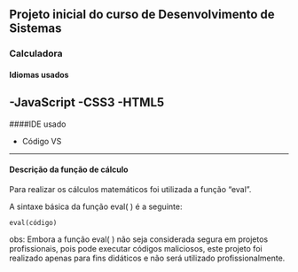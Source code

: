 ## Projeto inicial do curso de Desenvolvimento de Sistemas
### Calculadora

#### Idiomas usados
 -JavaScript
 -CSS3
 -HTML5
 ---
 ####IDE usado
 - Código VS
 ---
 #### Descrição da função de cálculo
Para realizar os cálculos matemáticos foi utilizada a função “eval”.

A sintaxe básica da função eval( ) é a seguinte:
```
eval(código)
```
obs: Embora a função eval( ) não seja considerada segura em projetos profissionais, pois pode executar códigos maliciosos, este projeto foi realizado apenas para fins didáticos e não será utilizado profissionalmente.
